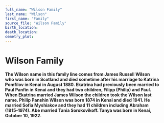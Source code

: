 ```yaml
---
full_name: "Wilson Family"
last_name: "Wilson"
first_name: "Family"
source_file: "Wilson Family"
birth_location:
death_location:
cemetry_plot: 
---
```

# Wilson Family

**The Wilson name in this family line comes from James Russell Wilson
who was born in Scotland and died sometime after his marriage to Katrina
Pomfilov in Kenai in August 1880. Ekatrina had previously been married
to Paul Panfin in Kenai and they had two children, Filipp (Philip) and
Paul. When Ekatrina married James Wilson the children took the Wilson
last name. Philip Panshin Wilson was born 1874 in Kenai and died 1941.
He married Sofia Myshiakov and they had 11 children including Abraham
(1915-1974). Abe married Tania Sorokovikoff. Tanya was born in Kenai,
October 10, 1922.**

